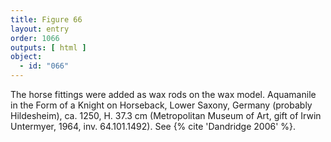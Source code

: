 ```yaml
---
title: Figure 66
layout: entry
order: 1066
outputs: [ html ]
object:
  - id: "066"
---
```


The horse fittings were added as wax rods on the wax model. Aquamanile in the Form of a Knight on Horseback, Lower Saxony, Germany (probably Hildesheim), ca. 1250, H. 37.3 cm (Metropolitan Museum of Art, gift of Irwin Untermyer, 1964, inv. 64.101.1492). See {% cite 'Dandridge 2006' %}.

